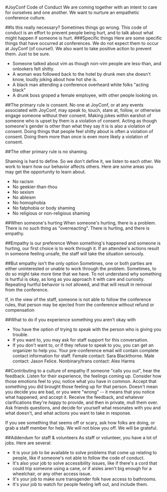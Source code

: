 #JoyConf Code of Conduct
We are coming together with an intent to care for ourselves and one another. We want to nurture an empathetic conference culture.

##Is this really necessary? 
Sometimes things go wrong. This code of conduct is an effort to prevent people being hurt, and to talk about what might happen if someone is hurt.
###Specific things
Here are some specific things that have occurred at conferences. We do not expect them to occur at JoyConf (of course!). We also want to take positive action to prevent them. Just to be sure.

- Someone talked about vim as though non-vim people are less-than, and onlookers felt shitty.
- A woman was followed back to the hotel by drunk men she doesn't know, loudly joking about how hot she is.
- A black man attending a conference overheard white folks "acting black"
- A drunk boss groped a female employee, with other people looking on.

##The primary rule is consent. 
No one at JoyConf, or at any events associated with JoyConf, may speak to, touch, stare at, follow, or otherwise engage someone without their consent. Making jokes within earshot of someone who is upset by them is a violation of consent. Acting as though someone's gender is other than what they say it is is also a violation of consent. Doing things that people feel shitty about is often a violation of consent. Doing them more than once is even more likely a violation of consent.

##The other primary rule is no shaming.

Shaming is hard to define. So we don't define it, we listen to each other. We work to learn how our behavior affects others. Here are some areas you may get the opportunity to learn about.

- No racism
- No geekier-than-thou
- No sexism
- No ableism
- No homophobia
- No fatphobia or body shaming
- No religious or non-religious shaming 

##When someone's hurting
When someone's hurting, there is a problem. There is no such thing as "overreacting". There is hurting, and there is empathy.

##Empathy is our preference
When something's happened and someone is hurting, our first choice is to work through it. If an attendee's actions result in someone feeling unsafe, the staff will take the situation seriously. 

##But empathy isn't the only option
Sometimes, one or both parties are either uninterested or unable to work through the problem. Sometimes, to do so might take more time that we have. To not understand why something is hurtful is okay, as long as you approach it with care and curiosity. Repeating hurtful behavior is not allowed, and that will result in removal from the conference.

If, in the view of the staff, someone is not able to follow the conference rules, that person may be ejected from the conference without refund or compensation

##What to do if you experience something you aren't okay with
- You have the option of trying to speak with the person who is giving you trouble. 
- If you want to, you may ask for staff support for this conversation.
- If you don't want to, or if they refuse to speak to you, you can get an organizer to help you. Your pre-conference email will contain complete contact information for staff. Female contact: Sara Blackthorne. Male contact: Jason Felice. Nonbinary/trans contact: Alex Harms


##Contributing to a culture of empathy
If someone "calls you out", hear the feedback. Listen for their experience, the feelings coming up. Consider how those emotions feel to you; notice what you have in common. Accept that something you did brought those feeling up for that person. Doesn't mean you decide you are bad, or you were "wrong" -- it means that you notice what happened, and accept it. Receive the feedback, and whatever clarifications they're _happy_ to provide, and then in private, mull them over. Ask friends questions, and decide for yourself what resonates with you and what doesn't, and what actions you want to take in response.

If you see something that seems off or scary, ask how folks are doing, or grab a staff member for help. We will not blow you off. We will be grateful.

##Addendum for staff & volunteers
As staff or volunteer, you have a lot of jobs. Here are several:

- It is your job to be available to solve problems that come up relating to people, like if someone's not able to follow the code of conduct. 
- It's also your job to solve accessibility issues, like if there's a cord that could trip someone using a cane, or if aisles aren't big enough for a wheelchair, or any other access issue.
- It's your job to make sure transgender folk have access to bathrooms.
- It's your job to watch for people feeling left out, and include them.
